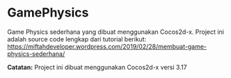 # GamePhysics

Game Physics sederhana yang dibuat menggunakan Cocos2d-x. Project ini adalah source code lengkap dari tutorial berikut:
https://miftahdeveloper.wordpress.com/2019/02/28/membuat-game-physics-sederhana/

**Catatan:**
Project ini dibuat menggunakan Cocos2d-x versi 3.17
